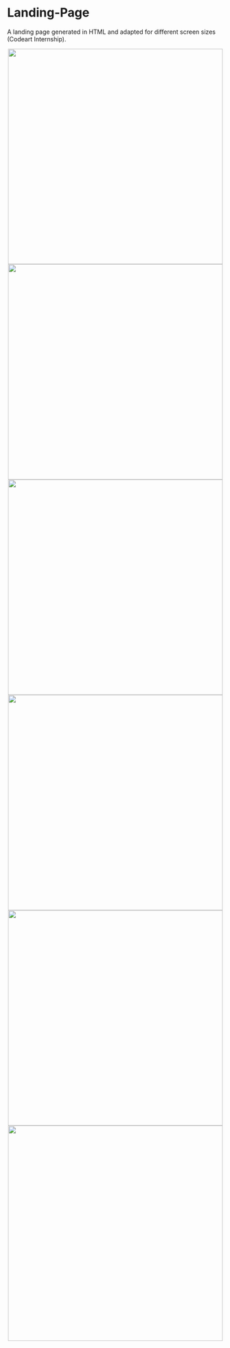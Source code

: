 # Landing-Page
A landing page generated in HTML and adapted for different screen sizes  (Codeart Internship).

<div align="center"><img width="500" src="https://user-images.githubusercontent.com/18449614/173611355-d4890087-270c-432e-b9a8-6af62b424c67.png"> </div><div align="center"><i></i></div>

<div align="center"><img width="500" src="https://user-images.githubusercontent.com/18449614/173611389-8b9c72cd-bf3c-4fd1-a24c-831f4f669395.png"> </div><div align="center"><i></i></div>

<div align="center"><img width="500" src="https://user-images.githubusercontent.com/18449614/173611419-537519a8-780b-463c-8a6e-11e5251d9c29.png"> </div><div align="center"><i></i></div>

<div align="center"><img width="500" src="https://user-images.githubusercontent.com/18449614/173611564-2232c7e7-3cd9-4368-8e22-a886bd74068d.png"> </div><div align="center"><i></i></div>

<div align="center"><img width="500" src="https://user-images.githubusercontent.com/18449614/173611592-83173ef5-dbee-4b75-800d-fc76381b0219.png"> </div><div align="center"><i></i></div>

<div align="center"><img width="500" src="https://user-images.githubusercontent.com/18449614/173611625-382ceea0-e45b-49ee-9dbb-db836a59fd6a.png"> </div><div align="center"><i></i></div>
